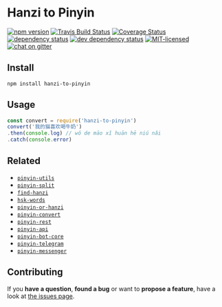 # Hanzi to Pinyin

[![npm version](https://img.shields.io/npm/v/hanzi-to-pinyin.svg)](https://www.npmjs.com/package/hanzi-to-pinyin)
[![Travis Build Status](https://travis-ci.org/pepebecker/hanzi-to-pinyin.svg)](https://travis-ci.org/pepebecker/hanzi-to-pinyin)
[![Coverage Status](https://coveralls.io/repos/github/pepebecker/hanzi-to-pinyin/badge.svg)](https://coveralls.io/github/pepebecker/hanzi-to-pinyin)
[![dependency status](https://img.shields.io/david/pepebecker/hanzi-to-pinyin.svg)](https://david-dm.org/pepebecker/hanzi-to-pinyin)
[![dev dependency status](https://img.shields.io/david/dev/pepebecker/hanzi-to-pinyin.svg)](https://david-dm.org/pepebecker/hanzi-to-pinyin#info=devDependencies)
[![MIT-licensed](https://img.shields.io/github/license/pepebecker/hanzi-to-pinyin.svg)](https://opensource.org/licenses/MIT)
[![chat on gitter](https://badges.gitter.im/pepebecker.svg)](https://gitter.im/pepebecker)

## Install

```shell
npm install hanzi-to-pinyin
```

## Usage

```js
const convert = require('hanzi-to-pinyin')
convert('我的猫喜欢喝牛奶')
.then(console.log) // wǒ de māo xǐ huān hē niú nǎi
.catch(console.error)
```

## Related

- [`pinyin-utils`](https://github.com/pepebecker/pinyin-utils)
- [`pinyin-split`](https://github.com/pepebecker/pinyin-split)
- [`find-hanzi`](https://github.com/pepebecker/find-hanzi)
- [`hsk-words`](https://github.com/pepebecker/hsk-words)
- [`pinyin-or-hanzi`](https://github.com/pepebecker/pinyin-or-hanzi)
- [`pinyin-convert`](https://github.com/pepebecker/pinyin-convert)
- [`pinyin-rest`](https://github.com/pepebecker/pinyin-rest)
- [`pinyin-api`](https://github.com/pepebecker/pinyin-api)
- [`pinyin-bot-core`](https://github.com/pepebecker/pinyin-bot-core)
- [`pinyin-telegram`](https://github.com/pepebecker/pinyin-telegram)
- [`pinyin-messenger`](https://github.com/pepebecker/pinyin-messenger)

## Contributing

If you **have a question**, **found a bug** or want to **propose a feature**, have a look at [the issues page](https://github.com/pepebecker/hanzi-to-pinyin/issues).